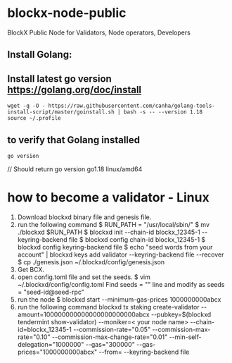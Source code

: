 # blockx-node-public
BlockX Public Node for Validators, Node operators, Developers

## Install Golang:

## Install latest go version https://golang.org/doc/install
```
wget -q -O - https://raw.githubusercontent.com/canha/golang-tools-install-script/master/goinstall.sh | bash -s -- --version 1.18
source ~/.profile
```

## to verify that Golang installed
```
go version
```
// Should return go version go1.18 linux/amd64


# how to become a validator - Linux
1. Download blockxd binary file and genesis file.
2. run the following command
    $ RUN_PATH = "/usr/local/sbin/"
    $ mv ./blockxd $RUN_PATH
    $ blockxd init <validator-name> --chain-id blockx_12345-1 --keyring-backend file
    $ blockxd config chain-id blockx_12345-1
    $ blockxd config keyring-backend file
    $ echo "seed words from your account" | blockxd keys add validator --keyring-backend file --recover
    $ cp ./genesis.json ~/.blockxd/config/genesis.json
3. Get BCX.
4. open config.toml file and set the seeds.
    $ vim ~/.blockxd/config/config.toml
    Find seeds = "" line and modify as seeds = "seed-id@seed-rpc"
5. run the node
    $ blockxd start --minimum-gas-prices 1000000000abcx
6. run the following command
    blockxd tx staking create-validator --amount=100000000000000000000000abcx --pubkey=$(blockxd tendermint show-validator) --moniker=< your node name> --chain-id=blockx_12345-1 --commission-rate="0.05" --commission-max-rate="0.10" --commission-max-change-rate="0.01" --min-self-delegation="1000000" --gas="300000" --gas-prices="1000000000abcx" --from=<your key> --keyring-backend file
